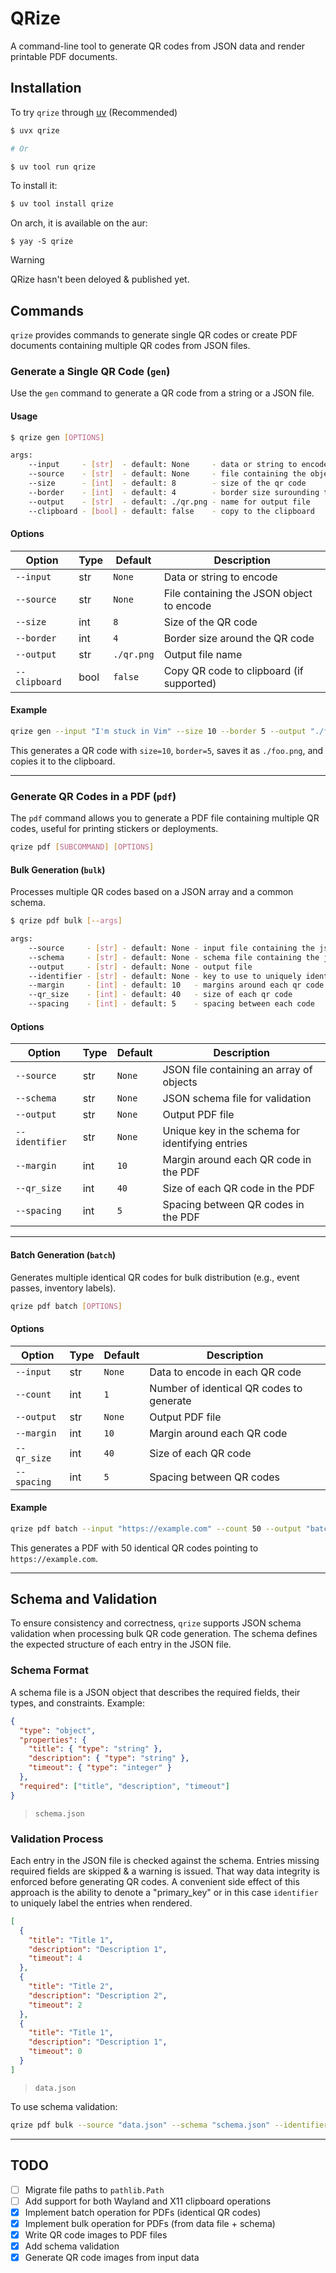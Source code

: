 # QRize

A command-line tool to generate QR codes from JSON data and render printable PDF documents.

## Installation

To try `qrize` through [uv](https://docs.astral.sh/uv/guides/tools/) (Recommended)

```sh
$ uvx qrize

# Or 

$ uv tool run qrize
```

To install it:

```sh 
$ uv tool install qrize
```

On arch, it is available on the aur:

```
$ yay -S qrize
```

> [!WARNING]
> QRize hasn't been deloyed & published yet.

## Commands

`qrize` provides commands to generate single QR codes or create PDF documents containing multiple QR codes from JSON files.

### Generate a Single QR Code (`gen`)

Use the `gen` command to generate a QR code from a string or a JSON file.

#### Usage

```sh
$ qrize gen [OPTIONS]

args:
    --input     - [str]  - default: None     - data or string to encode 
    --source    - [str]  - default: None     - file containing the object to encode
    --size      - [int]  - default: 8        - size of the qr code
    --border    - [int]  - default: 4        - border size surounding the qr code
    --output    - [str]  - default: ./qr.png - name for output file
    --clipboard - [bool] - default: false    - copy to the clipboard
```

#### Options


| Option      | Type  | Default           | Description                              |
|------------|------|-------------------|------------------------------------------|
| `--input`  | str  | `None`            | Data or string to encode                |
| `--source` | str  | `None`            | File containing the JSON object to encode |
| `--size`   | int  | `8`               | Size of the QR code                      |
| `--border` | int  | `4`               | Border size around the QR code           |
| `--output` | str  | `./qr.png`        | Output file name                         |
| `--clipboard` | bool | `false`         | Copy QR code to clipboard (if supported) |

#### Example

```sh
qrize gen --input "I'm stuck in Vim" --size 10 --border 5 --output "./foo.png" --clipboard
```

This generates a QR code with `size=10`, `border=5`, saves it as `./foo.png`, and copies it to the clipboard.

---

### Generate QR Codes in a PDF (`pdf`)

The `pdf` command allows you to generate a PDF file containing multiple QR codes, useful for printing stickers or deployments.

```sh
qrize pdf [SUBCOMMAND] [OPTIONS]
```

#### Bulk Generation (`bulk`)

Processes multiple QR codes based on a JSON array and a common schema.

``` sh
$ qrize pdf bulk [--args]

args:
    --source     - [str] - default: None - input file containing the json array
    --schema     - [str] - default: None - schema file containing the json validation object
    --output     - [str] - default: None - output file
    --identifier - [str] - default: None - key to use to uniquely identify the entry, it must be present in the schema
    --margin     - [int] - default: 10   - margins around each qr code
    --qr_size    - [int] - default: 40   - size of each qr code
    --spacing    - [int] - default: 5    - spacing between each code
```

#### Options

| Option        | Type  | Default  | Description                                      |
|--------------|------|----------|--------------------------------------------------|
| `--source`   | str  | `None`   | JSON file containing an array of objects        |
| `--schema`   | str  | `None`   | JSON schema file for validation                 |
| `--output`   | str  | `None`   | Output PDF file                                 |
| `--identifier` | str  | `None`   | Unique key in the schema for identifying entries |
| `--margin`   | int  | `10`     | Margin around each QR code in the PDF           |
| `--qr_size`  | int  | `40`     | Size of each QR code in the PDF                 |
| `--spacing`  | int  | `5`      | Spacing between QR codes in the PDF             |

---

#### Batch Generation (`batch`)

Generates multiple identical QR codes for bulk distribution (e.g., event passes, inventory labels).

```sh
qrize pdf batch [OPTIONS]
```

#### Options

| Option     | Type  | Default  | Description                         |
|-----------|------|----------|---------------------------------|
| `--input` | str  | `None`   | Data to encode in each QR code     |
| `--count` | int  | `1`      | Number of identical QR codes to generate |
| `--output` | str  | `None`   | Output PDF file                    |
| `--margin` | int  | `10`     | Margin around each QR code         |
| `--qr_size` | int  | `40`    | Size of each QR code               |
| `--spacing` | int  | `5`     | Spacing between QR codes           |

#### Example

```sh
qrize pdf batch --input "https://example.com" --count 50 --output "batch_qr.pdf"
```

This generates a PDF with 50 identical QR codes pointing to `https://example.com`.

---

## Schema and Validation

To ensure consistency and correctness, `qrize` supports JSON schema validation when processing bulk QR code generation. The schema defines the expected structure of each entry in the JSON file.

### Schema Format

A schema file is a JSON object that describes the required fields, their types, and constraints. Example:

```json
{
  "type": "object",
  "properties": {
    "title": { "type": "string" },
    "description": { "type": "string" },
    "timeout": { "type": "integer" }
  },
  "required": ["title", "description", "timeout"]
}
```
> `schema.json`

### Validation Process

Each entry in the JSON file is checked against the schema. Entries missing required fields are skipped & a 
warning is issued. That way data integrity is enforced before generating QR codes. A convenient side effect
of this approach is the ability to denote a "primary_key" or in this case `identifier` to uniquely label 
the entries when rendered.
    
```json
[
  {
    "title": "Title 1",
    "description": "Description 1",
    "timeout": 4
  },
  {
    "title": "Title 2",
    "description": "Description 2",
    "timeout": 2
  },
  {
    "title": "Title 1",
    "description": "Description 1",
    "timeout": 0
  }
]
```
> `data.json`

To use schema validation:

```sh
qrize pdf bulk --source "data.json" --schema "schema.json" --identifier "title" --output "qrcodes.pdf"
```

---

## TODO

- [ ] Migrate file paths to `pathlib.Path`
- [ ] Add support for both Wayland and X11 clipboard operations
- [x] Implement batch operation for PDFs (identical QR codes)
- [x] Implement bulk operation for PDFs (from data file + schema)
- [x] Write QR code images to PDF files
- [x] Add schema validation
- [x] Generate QR code images from input data
